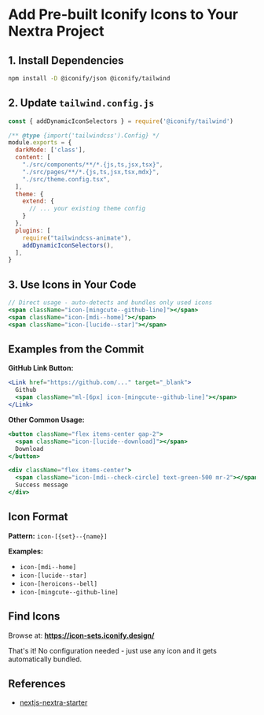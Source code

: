 # Add Pre-built Iconify Icons to Your Nextra Project

## 1. Install Dependencies

```bash
npm install -D @iconify/json @iconify/tailwind
```

## 2. Update `tailwind.config.js`

```javascript
const { addDynamicIconSelectors } = require('@iconify/tailwind')

/** @type {import('tailwindcss').Config} */
module.exports = {
  darkMode: ['class'],
  content: [
    "./src/components/**/*.{js,ts,jsx,tsx}",
    "./src/pages/**/*.{js,ts,jsx,tsx,mdx}",
    "./src/theme.config.tsx",
  ],
  theme: {
    extend: {
      // ... your existing theme config
    }
  },
  plugins: [
    require("tailwindcss-animate"),
    addDynamicIconSelectors(),
  ],
}
```

## 3. Use Icons in Your Code

```jsx
// Direct usage - auto-detects and bundles only used icons
<span className="icon-[mingcute--github-line]"></span>
<span className="icon-[mdi--home]"></span>
<span className="icon-[lucide--star]"></span>
```

## Examples from the Commit

**GitHub Link Button:**
```jsx
<Link href="https://github.com/..." target="_blank">
  Github
  <span className="ml-[6px] icon-[mingcute--github-line]"></span>
</Link>
```

**Other Common Usage:**
```jsx
<button className="flex items-center gap-2">
  <span className="icon-[lucide--download]"></span>
  Download
</button>

<div className="flex items-center">
  <span className="icon-[mdi--check-circle] text-green-500 mr-2"></span>
  Success message
</div>
```

## Icon Format

**Pattern:** `icon-[{set}--{name}]`

**Examples:**
- `icon-[mdi--home]`
- `icon-[lucide--star]` 
- `icon-[heroicons--bell]`
- `icon-[mingcute--github-line]`

## Find Icons

Browse at: **https://icon-sets.iconify.design/**

That's it! No configuration needed - just use any icon and it gets automatically bundled.

## References

* [nextjs-nextra-starter](https://github.com/pdsuwwz/nextjs-nextra-starter)
